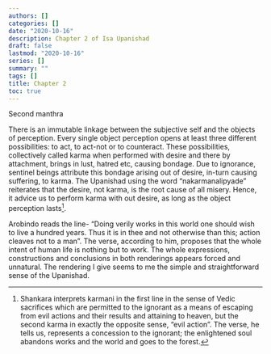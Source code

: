 ```yaml
---
authors: []
categories: []
date: "2020-10-16"
description: Chapter 2 of Isa Upanishad
draft: false
lastmod: "2020-10-16"
series: []
summary: ""
tags: []
title: Chapter 2
toc: true
---
```


Second manthra

<!--more-->

There is an immutable linkage between the subjective self and the objects of perception. Every single object perception opens at least three different possibilities: to act, to act-not or to counteract. These possibilities, collectively called karma when performed with desire and there by attachment, brings in lust, hatred etc, causing bondage. Due to ignorance, sentinel beings attribute this bondage arising out of desire, in-turn causing suffering, to karma. The Upanishad using the word “nakarmanalipyade” reiterates that the desire, not karma, is the root cause of all misery. Hence, it advice us to perform karma with out desire, as long as the object perception lasts[^3].

[^3]:Shankara interprets karmani in the first line in the sense of Vedic sacrifices which are permitted to the ignorant as a means of escaping from evil actions and their results and attaining to heaven, but the second karma in exactly the opposite sense, “evil action”. The verse, he tells us, represents a concession to the ignorant; the enlightened soul abandons works and the world and goes to the forest. 

Arobindo reads the line- “Doing verily works in this world one should wish to live a hundred years. Thus it is in thee and not otherwise than this; action cleaves not to a man”. The verse, according to him, proposes that the whole intent of human life is nothing but to work. The whole expressions, constructions and conclusions in both renderings appears forced and unnatural. The rendering I give seems to me the simple and straightforward sense of the Upanishad.